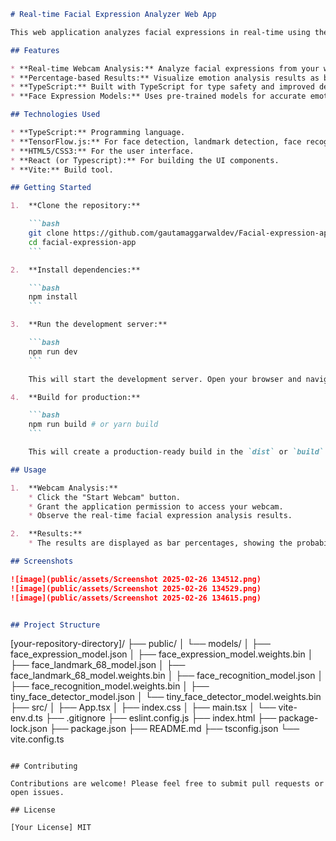 ```markdown
# Real-time Facial Expression Analyzer Web App

This web application analyzes facial expressions in real-time using the device camera and displays the results as bar percentages for each detected emotion. It utilizes pre-trained face expression models and is built with TypeScript for a robust and maintainable codebase.

## Features

* **Real-time Webcam Analysis:** Analyze facial expressions from your webcam.
* **Percentage-based Results:** Visualize emotion analysis results as bar percentages.
* **TypeScript:** Built with TypeScript for type safety and improved development experience.
* **Face Expression Models:** Uses pre-trained models for accurate emotion detection.

## Technologies Used

* **TypeScript:** Programming language.
* **TensorFlow.js:** For face detection, landmark detection, face recognition, and expression recognition.
* **HTML5/CSS3:** For the user interface.
* **React (or Typescript):** For building the UI components.
* **Vite:** Build tool.

## Getting Started

1.  **Clone the repository:**

    ```bash
    git clone https://github.com/gautamaggarwaldev/Facial-expression-app.git
    cd facial-expression-app
    ```

2.  **Install dependencies:**

    ```bash
    npm install
    ```

3.  **Run the development server:**

    ```bash
    npm run dev
    ```

    This will start the development server. Open your browser and navigate to `http://localhost:[port]` (usually 5173).

4.  **Build for production:**

    ```bash
    npm run build # or yarn build
    ```

    This will create a production-ready build in the `dist` or `build` folder.

## Usage

1.  **Webcam Analysis:**
    * Click the "Start Webcam" button.
    * Grant the application permission to access your webcam.
    * Observe the real-time facial expression analysis results.

2.  **Results:**
    * The results are displayed as bar percentages, showing the probability of each detected emotion (e.g., happy, sad, angry, neutral, etc.).

## Screenshots

![image](public/assets/Screenshot 2025-02-26 134512.png)
![image](public/assets/Screenshot 2025-02-26 134529.png)
![image](public/assets/Screenshot 2025-02-26 134615.png)


## Project Structure

```
[your-repository-directory]/
├── public/
│   └── models/
│       ├── face_expression_model.json
│       ├── face_expression_model.weights.bin
│       ├── face_landmark_68_model.json
│       ├── face_landmark_68_model.weights.bin
│       ├── face_recognition_model.json
│       ├── face_recognition_model.weights.bin
│       ├── tiny_face_detector_model.json
│       └── tiny_face_detector_model.weights.bin
├── src/
│   ├── App.tsx
│   ├── index.css
│   ├── main.tsx
│   └── vite-env.d.ts
├── .gitignore
├── eslint.config.js
├── index.html
├── package-lock.json
├── package.json
├── README.md
├── tsconfig.json
└── vite.config.ts
```

## Contributing

Contributions are welcome! Please feel free to submit pull requests or open issues.

## License

[Your License] MIT

